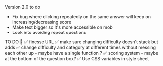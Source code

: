 Version 2.0 to do
- Fix bug where clicking repeatedly on the same answer will keep on increasing/decreasing score
- Make text bigger so it's more accessible on mob
- Look into avoiding repeat questions


TO DO 💯
✅ finesse URL
    ✅ make sure changing difficulty doesn't stack but adds
    ✅ change difficulty and category at different times without messing each other up - maybe have a single function ?
✅ scoring system - maybe at the bottom of the question box?
✅ Use CSS variables in style sheet
